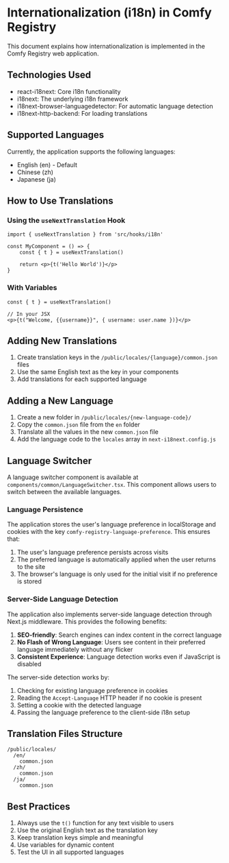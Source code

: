 # Internationalization (i18n) in Comfy Registry

This document explains how internationalization is implemented in the Comfy Registry web application.

## Technologies Used

- react-i18next: Core i18n functionality
- i18next: The underlying i18n framework
- i18next-browser-languagedetector: For automatic language detection
- i18next-http-backend: For loading translations

## Supported Languages

Currently, the application supports the following languages:

- English (en) - Default
- Chinese (zh)
- Japanese (ja)

## How to Use Translations

### Using the `useNextTranslation` Hook

```tsx
import { useNextTranslation } from 'src/hooks/i18n'

const MyComponent = () => {
    const { t } = useNextTranslation()

    return <p>{t('Hello World')}</p>
}
```

### With Variables

```tsx
const { t } = useNextTranslation()

// In your JSX
<p>{t("Welcome, {{username}}", { username: user.name })}</p>
```

## Adding New Translations

1. Create translation keys in the `/public/locales/{language}/common.json` files
2. Use the same English text as the key in your components
3. Add translations for each supported language

## Adding a New Language

1. Create a new folder in `/public/locales/{new-language-code}/`
2. Copy the `common.json` file from the `en` folder
3. Translate all the values in the new `common.json` file
4. Add the language code to the `locales` array in `next-i18next.config.js`

## Language Switcher

A language switcher component is available at `components/common/LanguageSwitcher.tsx`. This component allows users to switch between the available languages.

### Language Persistence

The application stores the user's language preference in localStorage and cookies with the key `comfy-registry-language-preference`. This ensures that:

1. The user's language preference persists across visits
2. The preferred language is automatically applied when the user returns to the site
3. The browser's language is only used for the initial visit if no preference is stored

### Server-Side Language Detection

The application also implements server-side language detection through Next.js middleware. This provides the following benefits:

1. **SEO-friendly**: Search engines can index content in the correct language
2. **No Flash of Wrong Language**: Users see content in their preferred language immediately without any flicker
3. **Consistent Experience**: Language detection works even if JavaScript is disabled

The server-side detection works by:

1. Checking for existing language preference in cookies
2. Reading the `Accept-Language` HTTP header if no cookie is present
3. Setting a cookie with the detected language
4. Passing the language preference to the client-side i18n setup

## Translation Files Structure

```
/public/locales/
  /en/
    common.json
  /zh/
    common.json
  /ja/
    common.json
```

## Best Practices

1. Always use the `t()` function for any text visible to users
2. Use the original English text as the translation key
3. Keep translation keys simple and meaningful
4. Use variables for dynamic content
5. Test the UI in all supported languages
